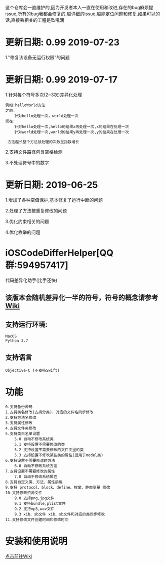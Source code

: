 这个仓库会一直维护的,因为开发者本人一直在使用和改进,存在的bug麻烦提issue,所有的bug我都会修复的,越详细的issue,越能定位问题和修复,如果可以的话,直接丢相关的工程是坠吼滴

# 更新日期: 0.99 2019-07-23
1."修复该设备无运行权限"的问题

# 更新日期: 0.99 2019-07-17
1.针对每个符号多次(2~3次)差异化处理
```
例如:helloWorld方法
之前:
    针对hello处理一次，world处理一次
现在:
    针对hello处理一次,hello的结果x再处理一次,x的结果在处理一次
    针对world处理一次,world的结果y再处理一次,y的结果在处理一次
    
 方法越长整个方法被处理的次数呈指数增长
```
    
    
2.支持文件路径包含空格检测

3.不处理符号中的数字

# 更新日期: 2019-06-25

1.增加了各种空值保护,基本修复了运行中断的问题

2.处理了方法被重复修改的问题

3.优化约束相关的问题

4.优化枚举的问题

# iOSCodeDifferHelper[QQ群:594957417]
代码差异化助手(比手还快)

## 该版本会随机差异化一半的符号，符号的概念请参考[Wiki](https://github.com/rowliny/iOSCodeDifferHelper/wiki)

## 支持运行环境:

```
MacOS
Python 3.7
```

## 支持语言

```
Objective-C (不支持Swift)
```

# 功能

```
0.支持备份源码
1.支持类名修改(支持分类)，对应的文件名同步修改
2.支持方法名修改
3.支持属性修改
4.支持文件夹修改
5.支持类白名单设置
    5.0 自动不修改系统类
    5.1 支持设置不需要修改的类
    5.2 支持设置不需要修改的文件夹里的类
    5.3 支持设置不修改某些类的属性(适用于model类)
6.支持设置不需要修改的方法
    6.0 自动不修改系统方法
7.支持设置不需要修改的属性
    7.0 自动不修改系统属性
8.支持自定义类、方法、属性前缀
9.支持 protocol、block、define、枚举、静态变量 修改
10.支持修改资源文件
    9.0 支持png,jpg文件
    9.1 支持bundle,plist文件
    9.2 支持mp3,wav文件
    9.3 xib、sb文件 xib、sb文件和对应的类同步修改
11.支持修改文件创建时间和修改时间
```

# 安装和使用说明
[点击前往Wiki](https://github.com/rowliny/iOSCodeDifferHelper/wiki)






